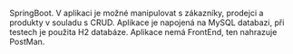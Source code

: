 SpringBoot.
V aplikaci je možné manipulovat s zákazníky, prodejci a produkty v souladu s CRUD.
Aplikace je napojená na MySQL databazi, při testech je použita H2 databáze.
Aplikace nemá FrontEnd, ten nahrazuje PostMan.
